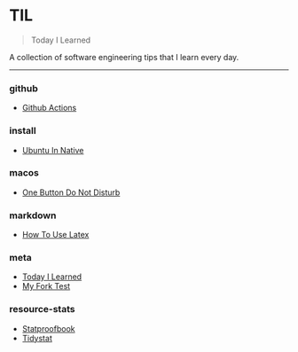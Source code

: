 # TIL

> Today I Learned


A collection of software engineering tips that I learn every day.

---

### github

- [Github Actions](github/github-actions.md)

### install

- [Ubuntu In Native](install/ubuntu-in-native.md)

### macos

- [One Button Do Not Disturb](macos/one-button-do-not-disturb.md)

### markdown

- [How To Use Latex](markdown/how-to-use-latex.md)

### meta

- [Today I Learned](meta/today-i-learned.md)
- [My Fork Test](meta/my-fork-test.md)

### resource-stats

- [Statproofbook](resource-stats/statproofbook.md)
- [Tidystat](resource-stats/tidystat.md)

